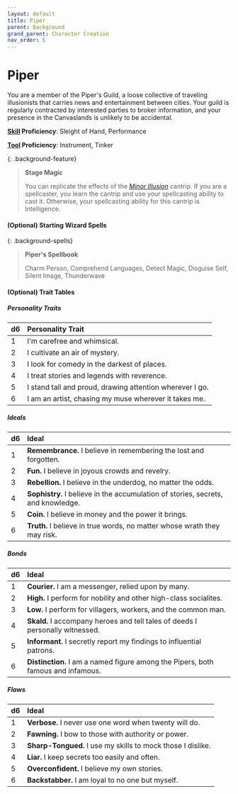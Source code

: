 ```yaml
---
layout: default
title: Piper
parent: Background
grand_parent: Character Creation
nav_order: 5
---
```


# Piper

You are a member of the Piper's Guild, a loose collective of traveling illusionists that carries news and entertainment between cities. Your guild is regularly contracted by interested parties to broker information, and your presence in the Canvaslands is unlikely to be accidental.

**[Skill](../../more/review/skills) Proficiency**: Sleight of Hand, Performance

**[Tool](../../../data/downtime_activities/alchemy) Proficiency**: Instrument, Tinker

{: .background-feature}
> **Stage Magic**
> 
> You can replicate the effects of the [*Minor Illusion*](../../../data/srd_spells/minor_illusion) cantrip. If you are a spellcaster, you learn the cantrip and use your spellcasting ability to cast it. Otherwise, your spellcasting ability for this cantrip is Intelligence.

#### (Optional) Starting Wizard Spells

{: .background-spells}
> **Piper's Spellbook**
> 
> Charm Person, Comprehend Languages, Detect Magic, Disguise Self, Silent Image, Thunderwave

#### (Optional) Trait Tables

##### Personality Traits

| d6   | Personality Trait                                        |
| :--- | :------------------------------------------------------- |
| 1    | I'm carefree and whimsical.                              |
| 2    | I cultivate an air of mystery.                           |
| 3    | I look for comedy in the darkest of places.              |
| 4    | I treat stories and legends with reverence.              |
| 5    | I stand tall and proud, drawing attention wherever I go. |
| 6    | I am an artist, chasing my muse wherever it takes me.    |

##### Ideals

| d6   | Ideal                                                                            |
| :--- | :------------------------------------------------------------------------------- |
| 1    | **Remembrance.** I believe in remembering the lost and forgotten.                |
| 2    | **Fun.** I believe in joyous crowds and revelry.                                 |
| 3    | **Rebellion.** I believe in the underdog, no matter the odds.                    |
| 4    | **Sophistry.** I believe in the accumulation of stories, secrets, and knowledge. |
| 5    | **Coin.** I believe in money and the power it brings.                            |
| 6    | **Truth.** I believe in true words, no matter whose wrath they may risk.         |


##### Bonds

| d6   | Ideal                                                                            |
| :--- | :------------------------------------------------------------------------------- |
| 1    | **Courier.** I am a messenger, relied upon by many.                              |
| 2    | **High.** I perform for nobility and other high-class socialites.                |
| 3    | **Low.** I perform for villagers, workers, and the common man.                   |
| 4    | **Skald.** I accompany heroes and tell tales of deeds I personally witnessed.    |
| 5    | **Informant.** I secretly report my findings to influential patrons.             |
| 6    | **Distinction.** I am a named figure among the Pipers, both famous and infamous. |


##### Flaws

| d6   | Ideal                                                        |
| :--- | :----------------------------------------------------------- |
| 1    | **Verbose.** I never use one word when twenty will do.       |
| 2    | **Fawning.** I bow to those with authority or power.         |
| 3    | **Sharp-Tongued.**  I use my skills to mock those I dislike. |
| 4    | **Liar.**  I keep secrets too easily and often.              |
| 5    | **Overconfident.** I believe my own stories.                 |
| 6    | **Backstabber.** I am loyal to no one but myself.            |
